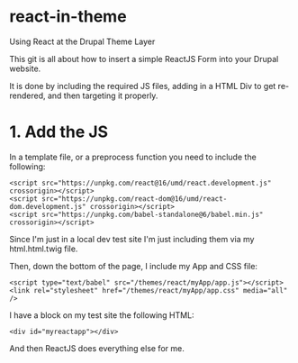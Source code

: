 # react-in-theme
Using React at the Drupal Theme Layer

This git is all about how to insert a simple ReactJS Form into your Drupal website.

It is done by including the required JS files, adding in a HTML Div to get re-rendered, and then targeting it properly.

# 1. Add the JS

In a template file, or a preprocess function you need to include the following:
```
<script src="https://unpkg.com/react@16/umd/react.development.js" crossorigin></script>
<script src="https://unpkg.com/react-dom@16/umd/react-dom.development.js" crossorigin></script>
<script src="https://unpkg.com/babel-standalone@6/babel.min.js" crossorigin></script>
```
Since I'm just in a local dev test site I'm just including them via my html.html.twig file.

Then, down the bottom of the page, I include my App and CSS file:
```
<script type="text/babel" src="/themes/react/myApp/app.js"></script>
<link rel="stylesheet" href="/themes/react/myApp/app.css" media="all" />
```

I have a block on my test site the following HTML:
```
<div id="myreactapp"></div>
```

And then ReactJS does everything else for me.
